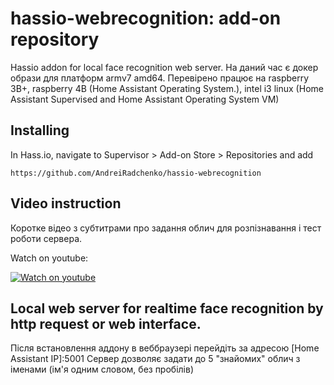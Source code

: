 # hassio-webrecognition: add-on repository
Hassio addon for local face recognition web server. На даний час є докер образи для платформ armv7 amd64. Перевірено працює на raspberry 3B+, raspberry 4B (Home Assistant Operating System.), intel i3 linux (Home Assistant Supervised and Home Assistant Operating System VM)

## Installing
In Hass.io, navigate to Supervisor > Add-on Store > Repositories and add

    https://github.com/AndreiRadchenko/hassio-webrecognition
  
## Video instruction

Коротке відео з субтитрами про задання облич для розпізнавання і тест роботи сервера.

Watch on youtube:

[![Watch on youtube](https://img.youtube.com/vi/-kzQXVCUmVY/0.jpg)](https://youtu.be/-kzQXVCUmVY)

## Local web server for realtime face recognition by http request or web interface. 

Після встановлення аддону в веббраузері перейдіть за адресою [Home Assistant IP]:5001
Сервер дозволяє задати до 5 "знайомих" облич з іменами (ім'я одним словом, без пробілів)
